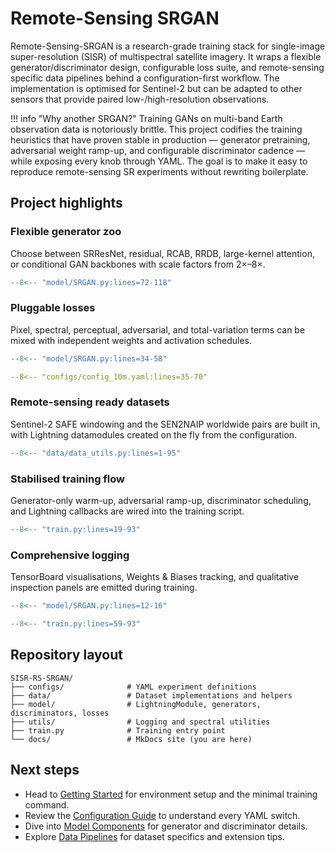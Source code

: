 # Remote-Sensing SRGAN

Remote-Sensing-SRGAN is a research-grade training stack for single-image super-resolution (SISR) of multispectral satellite imagery. It wraps a flexible generator/discriminator design, configurable loss suite, and remote-sensing specific data pipelines behind a configuration-first workflow. The implementation is optimised for Sentinel-2 but can be adapted to other sensors that provide paired low-/high-resolution observations.

!!! info "Why another SRGAN?"
    Training GANs on multi-band Earth observation data is notoriously brittle. This project codifies the training heuristics that have proven stable in production — generator pretraining, adversarial weight ramp-up, and configurable discriminator cadence — while exposing every knob through YAML. The goal is to make it easy to reproduce remote-sensing SR experiments without rewriting boilerplate.

## Project highlights

### Flexible generator zoo

Choose between SRResNet, residual, RCAB, RRDB, large-kernel attention, or conditional GAN backbones with scale factors from 2×–8×.

```python
--8<-- "model/SRGAN.py:lines=72-118"
```

### Pluggable losses

Pixel, spectral, perceptual, adversarial, and total-variation terms can be mixed with independent weights and activation schedules.

```python
--8<-- "model/SRGAN.py:lines=34-58"
```

```yaml
--8<-- "configs/config_10m.yaml:lines=35-70"
```

### Remote-sensing ready datasets

Sentinel-2 SAFE windowing and the SEN2NAIP worldwide pairs are built in, with Lightning datamodules created on the fly from the configuration.

```python
--8<-- "data/data_utils.py:lines=1-95"
```

### Stabilised training flow

Generator-only warm-up, adversarial ramp-up, discriminator scheduling, and Lightning callbacks are wired into the training script.

```python
--8<-- "train.py:lines=19-93"
```

### Comprehensive logging

TensorBoard visualisations, Weights & Biases tracking, and qualitative inspection panels are emitted during training.

```python
--8<-- "model/SRGAN.py:lines=12-16"
```

```python
--8<-- "train.py:lines=59-93"
```

## Repository layout

```
SISR-RS-SRGAN/
├── configs/              # YAML experiment definitions
├── data/                 # Dataset implementations and helpers
├── model/                # LightningModule, generators, discriminators, losses
├── utils/                # Logging and spectral utilities
├── train.py              # Training entry point
└── docs/                 # MkDocs site (you are here)
```

## Next steps

* Head to [Getting Started](getting-started.md) for environment setup and the minimal training command.
* Review the [Configuration Guide](configuration.md) to understand every YAML switch.
* Dive into [Model Components](architecture.md) for generator and discriminator details.
* Explore [Data Pipelines](data.md) for dataset specifics and extension tips.

